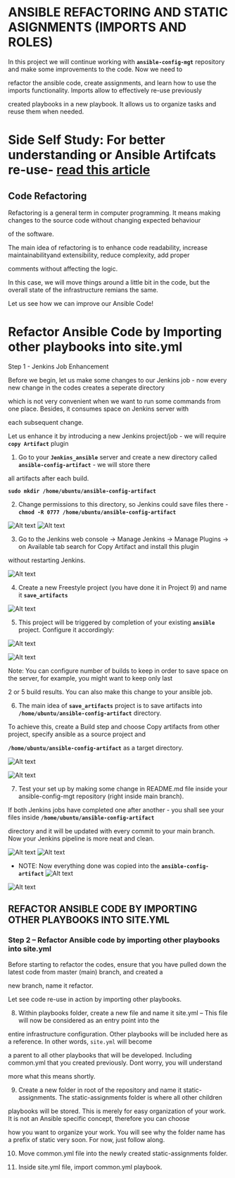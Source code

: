 # ANSIBLE REFACTORING AND STATIC ASIGNMENTS (IMPORTS AND ROLES)

In this project we will continue working with **`ansible-config-mgt`** repository and make some improvements to the code. Now we need to

refactor the ansible code, create assignments, and learn how to use the imports functionality. Imports allow to effectively re-use previously

created playbooks in a new playbook. It allows us to organize tasks and reuse them when needed.

# Side Self Study: For better understanding or Ansible Artifcats re-use- [read this article](https://docs.ansible.com/ansible/latest/user_guide/playbooks_reuse.html)

## Code Refactoring

Refactoring is a general term in computer programming. It means making changes to the source code without changing expected behaviour 

of the software.

The main idea of refactoring is to enhance code readability, increase maintainabilityand extensibility, reduce complexity, add proper 

comments without affecting the logic.

In this case, we will move things around a little bit in the code, but the overall state of the infrastructure remians the same.

Let us see how we can improve our Ansible Code!

# Refactor Ansible Code by Importing other playbooks into site.yml

Step 1 - Jenkins Job Enhancement

Before we begin, let us make some changes to our Jenkins job - now every new change in the codes creates a seperate directory

which is not very convenient when we want to run some commands from one place. Besides, it consumes space on Jenkins server with 

each subsequent change. 

Let us enhance it by introducing a new Jenkins project/job - we will require **`copy Artifact`** plugin

1. Go to your **`Jenkins_ansible`** server and create a new directory called **`ansible-config-artifact`** - we will store there 

all artifacts after each build.

**`sudo mkdir /home/ubuntu/ansible-config-artifact`**

2. Change permissions to this directory, so Jenkins could save files there - **`chmod -R 0777 /home/ubuntu/ansible-config-artifact`**

![Alt text](Images/mkdir.png)
![Alt text](Images/change_permission.png)

3. Go to the Jenkins web console -> Manage Jenkins -> Manage Plugins -> on Available tab search for Copy Artifact and install this plugin

without restarting Jenkins.

![Alt text](Images/copy_artifacts_plugin.png)

4. Create a new Freestyle project (you have done it in Project 9) and name it **`save_artifacts`**

![Alt text](Images/create_freestyle_project.png)

5. This project will be triggered by completion of your existing **`ansible`** project. Configure it accordingly:

![Alt text](Images/save_artifacts_configuration_1.png)

![Alt text](Images/save_artifacts_configuration_2.png)

Note: You can configure number of builds to keep in order to save space on the server, for example, you might want to keep only last

2 or 5 build results. You can also make this change to your ansible job.

6. The main idea of **`save_artifacts`** project is to save artifacts into **`/home/ubuntu/ansible-config-artifact`** directory.

To achieve this, create a Build step and choose Copy artifacts from other project, specify ansible as a source project and

**`/home/ubuntu/ansible-config-artifact`** as a target directory.

![Alt text](Images/save_artifacts_configuration_3.png)

![Alt text](Images/save_artifacts_upstream_projects.png)

7. Test your set up by making some change in README.md file inside your ansible-config-mgt repository (right inside main branch).

If both Jenkins jobs have completed one after another - you shall see your files inside **`/home/ubuntu/ansible-config-artifact`**

directory and it will be updated with every commit to your main branch. Now your Jenkins pipeline is more neat and clean.

![Alt text](Images/edit_changes_readme.png)
![Alt text](Images/Github_repo_save_artifacts.png)

- NOTE: Now everything done was copied into the **`ansible-config-artifact`**
![Alt text](Images/save_config_artifacts.png)

![Alt text](Images/copied_artifacts_success.png)

## REFACTOR ANSIBLE CODE BY IMPORTING OTHER PLAYBOOKS INTO SITE.YML

### Step 2 – Refactor Ansible code by importing other playbooks into site.yml

Before starting to refactor the codes, ensure that you have pulled down the latest code from master (main) branch, and created a 

new branch, name it refactor.

Let see code re-use in action by importing other playbooks.

8.	Within playbooks folder, create a new file and name it site.yml – This file will now be considered as an entry point into the 

entire infrastructure configuration. Other playbooks will be included here as a reference. In other words, `site.yml` will become 

a parent to all other playbooks that will be developed. Including common.yml that you created previously. Dont worry, you will understand

more what this means shortly.

9. Create a new folder in root of the repository and name it static-assignments. The static-assignments folder is where all other children

playbooks will be stored. This is merely for easy organization of your work. It is not an Ansible specific concept, therefore you can choose

how you want to organize your work. You will see why the folder name has a prefix of static very soon. For now, just follow along.

10.	Move common.yml file into the newly created static-assignments folder.

11.	Inside site.yml file, import common.yml playbook.
